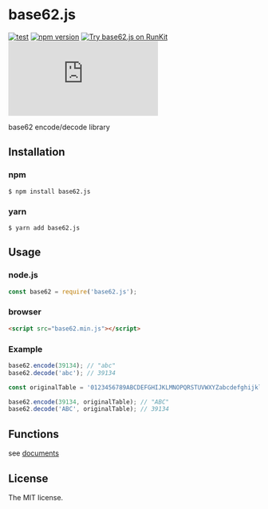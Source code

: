 # base62.js

[![test](https://github.com/sasaplus1/base62.js/workflows/test/badge.svg)](https://github.com/sasaplus1/base62.js)
[![npm version](https://badge.fury.io/js/base62.js.svg)](https://badge.fury.io/js/base62.js)
[![Try base62.js on RunKit](https://badge.runkitcdn.com/base62.js.svg)](https://npm.runkit.com/base62.js)
[![renovate](https://badges.renovateapi.com/github/sasaplus1/base62.js)](https://renovatebot.com)

base62 encode/decode library

## Installation

### npm

```console
$ npm install base62.js
```

### yarn

```console
$ yarn add base62.js
```

## Usage

### node.js

```js
const base62 = require('base62.js');
```

### browser

```html
<script src="base62.min.js"></script>
```

### Example

```js
base62.encode(39134); // "abc"
base62.decode('abc'); // 39134

const originalTable = '0123456789ABCDEFGHIJKLMNOPQRSTUVWXYZabcdefghijklmnopqrstuvwxyz';

base62.encode(39134, originalTable); // "ABC"
base62.decode('ABC', originalTable); // 39134
```

## Functions

see [documents](https://sasaplus1.github.io/base62.js)

## License

The MIT license.
